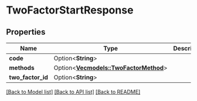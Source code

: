 # TwoFactorStartResponse

## Properties

Name | Type | Description | Notes
------------ | ------------- | ------------- | -------------
**code** | Option<**String**> |  | [optional]
**methods** | Option<[**Vec<models::TwoFactorMethod>**](TwoFactorMethod.md)> |  | [optional]
**two_factor_id** | Option<**String**> |  | [optional]

[[Back to Model list]](../README.md#documentation-for-models) [[Back to API list]](../README.md#documentation-for-api-endpoints) [[Back to README]](../README.md)


